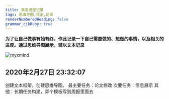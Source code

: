 ```yaml
---
title: 事务进程记录
tags: 思维导图,想法,记录
renderNumberedHeading: false
grammar_cjkRuby: true
---
```


**为了让自己做事有始有终，作此记录一下自己需要做的、想做的事情，以及相关的进度。通过思维导图展示，辅以文本记录**

![myxmind](http://assets.processon.com/chart_image/5e4dfa60e4b0d86ec40ba36f.png)

## 2020年2月27日 23:32:07
创建文本框架，创建思维导图。
最主要任务：论文修改
次要任务：信息展示
其他：长期任务构建，弄个模板写到周报里面去